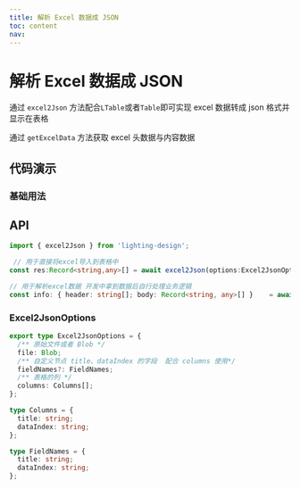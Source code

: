 ```yaml
---
title: 解析 Excel 数据成 JSON
toc: content
nav:
---
```


# 解析 Excel 数据成 JSON

通过 `excel2Json` 方法配合`LTable`或者`Table`即可实现 excel 数据转成 json 格式并显示在表格

通过 `getExcelData` 方法获取 excel 头数据与内容数据

## 代码演示

### 基础用法

<code src='./demos/Demo1.tsx' background="#f5f5f5"></code>

## API

```ts
import { excel2Json } from 'lighting-design';

 // 用于直接将excel导入到表格中
const res:Record<string,any>[] = await excel2Json(options:Excel2JsonOptions)

// 用于解析excel数据 开发中拿到数据后自行处理业务逻辑
const info: { header: string[]; body: Record<string, any>[] }    = await getExcelData (file:Blob)

```

### Excel2JsonOptions

```ts
export type Excel2JsonOptions = {
  /** 原始文件或者 Blob */
  file: Blob;
  /** 自定义节点 title、dataIndex 的字段  配合 columns 使用*/
  fieldNames?: FieldNames;
  /** 表格的列 */
  columns: Columns[];
};

type Columns = {
  title: string;
  dataIndex: string;
};

type FieldNames = {
  title: string;
  dataIndex: string;
};
```
